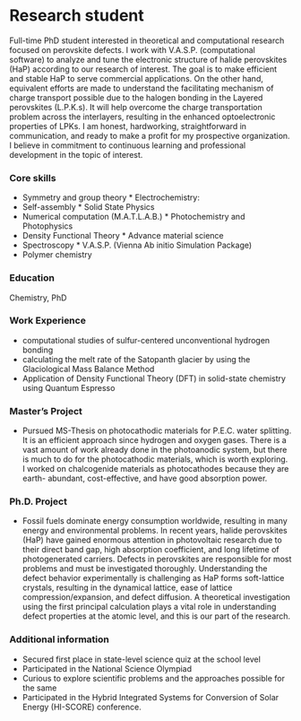 # Research student

Full-time PhD student interested in theoretical and computational research focused on perovskite defects. I work with V.A.S.P. (computational software) to analyze and tune the electronic structure of halide perovskites (HaP) according to our research of interest. The goal is to make efficient and stable HaP to serve commercial applications. On the other hand, equivalent efforts are made to understand the facilitating mechanism of charge transport possible due to the halogen bonding in the Layered perovskites (L.P.K.s). It will help overcome the charge transportation problem across the interlayers, resulting in the enhanced optoelectronic properties of LPKs.
I am honest, hardworking, straightforward in communication, and ready to make a profit for my prospective organization. I believe in commitment to continuous learning and professional development in the topic of interest.

### Core skills

* Symmetry and group theory                                  * Electrochemistry:
* Self-assembly                                              * Solid State Physics
* Numerical computation (M.A.T.L.A.B.)                       * Photochemistry and Photophysics
* Density Functional Theory                                  * Advance material science
* Spectroscopy                                               * V.A.S.P. (Vienna Ab initio Simulation Package)
* Polymer chemistry

### Education
Chemistry, PhD

### Work Experience

*  computational studies of sulfur-centered unconventional hydrogen bonding
*  calculating the melt rate of the Satopanth glacier by using the Glaciological Mass Balance Method
*  Application of Density Functional Theory (DFT) in solid-state chemistry using Quantum Espresso

### Master’s Project

* Pursued MS-Thesis on photocathodic materials for P.E.C. water splitting. It is an efficient approach since hydrogen and oxygen gases. There is a vast amount of work already done in 
  the photoanodic system, but there is much to do for the photocathodic materials, which is worth exploring. I worked on chalcogenide materials as photocathodes because they are earth- 
  abundant, cost-effective, and have good absorption power.
  
### Ph.D. Project

* Fossil fuels dominate energy consumption worldwide, resulting in many energy and environmental problems. In recent years, halide perovskites (HaP) have gained enormous attention in 
  photovoltaic research due to their direct band gap, high absorption coefficient, and long lifetime of photogenerated carriers. Defects in perovskites are responsible for most 
  problems and must be investigated thoroughly. Understanding the defect behavior experimentally is challenging as HaP forms soft-lattice crystals, resulting in the dynamical lattice, 
  ease of lattice compression/expansion, and defect diffusion. A theoretical investigation using the first principal calculation plays a vital role in understanding defect properties 
  at the atomic level, and this is our part of the research.

### Additional information

 * Secured first place in state-level science quiz at the school level
 * Participated in the National Science Olympiad
 * Curious to explore scientific problems and the approaches possible for the same
 * Participated in the Hybrid Integrated Systems for Conversion of Solar Energy (HI-SCORE) conference.

  
